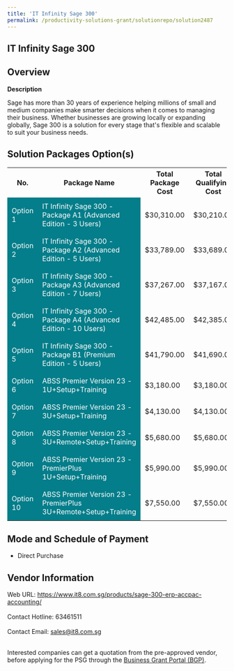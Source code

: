 ```yaml
---
title: 'IT Infinity Sage 300'
permalink: /productivity-solutions-grant/solutionrepo/solution2487
---
```


## IT Infinity Sage 300

## Overview

**Description**

Sage has more than 30 years of experience helping millions of small and medium companies make smarter decisions when it comes to managing their business. Whether businesses are growing locally or expanding globally, Sage 300 is a solution for every stage that's flexible and scalable to suit your business needs.

## Solution Packages Option(s)

<table>
<tr>
<th><b>No.</b></th>
<th><b>Package Name</b></th>
<th><b>Total Package Cost</b></th>
<th><b>Total Qualifying Cost</b></th>
<th><b>Solution Details</b></th>
</tr>
<tr>
<td style='padding: 10px; background-color: #037E8A; color: #FFFFFF;'>Option 1</td>
<td style='padding: 10px; background-color: #037E8A; color: #FFFFFF;'>IT Infinity Sage 300  - Package A1 (Advanced Edition - 3 Users)</td>
<td style='padding: 10px;'>$30,310.00</td>
<td style='padding: 10px;'>$30,210.00</td>
<td style='padding: 10px;'><a href='https://www.gobusiness.gov.sg/images/psg/Desensitised_IT_Infinity_Annex_3_CR_wef_16_Dec_2021_Part_1.pdf' target='_blank'>View Details</a></td>
</tr>
<tr>
<td style='padding: 10px; background-color: #037E8A; color: #FFFFFF;'>Option 2</td>
<td style='padding: 10px; background-color: #037E8A; color: #FFFFFF;'>IT Infinity Sage 300  - Package A2 (Advanced Edition - 5 Users)</td>
<td style='padding: 10px;'>$33,789.00</td>
<td style='padding: 10px;'>$33,689.00</td>
<td style='padding: 10px;'><a href='https://www.gobusiness.gov.sg/images/psg/Desensitised_IT_Infinity_Annex_3_CR_wef_16_Dec_2021_Part_2.pdf' target='_blank'>View Details</a></td>
</tr>
<tr>
<td style='padding: 10px; background-color: #037E8A; color: #FFFFFF;'>Option 3</td>
<td style='padding: 10px; background-color: #037E8A; color: #FFFFFF;'>IT Infinity Sage 300  - Package A3 (Advanced Edition - 7 Users)</td>
<td style='padding: 10px;'>$37,267.00</td>
<td style='padding: 10px;'>$37,167.00</td>
<td style='padding: 10px;'><a href='https://www.gobusiness.gov.sg/images/psg/Desensitised_IT_Infinity_Annex_3_CR_wef_16_Dec_2021_Part_3.pdf' target='_blank'>View Details</a></td>
</tr>
<tr>
<td style='padding: 10px; background-color: #037E8A; color: #FFFFFF;'>Option 4</td>
<td style='padding: 10px; background-color: #037E8A; color: #FFFFFF;'>IT Infinity Sage 300  - Package A4 (Advanced Edition - 10 Users)</td>
<td style='padding: 10px;'>$42,485.00</td>
<td style='padding: 10px;'>$42,385.00</td>
<td style='padding: 10px;'><a href='https://www.gobusiness.gov.sg/images/psg/Desensitised_IT_Infinity_Annex_3_CR_wef_16_Dec_2021_Part_4.pdf' target='_blank'>View Details</a></td>
</tr>
<tr>
<td style='padding: 10px; background-color: #037E8A; color: #FFFFFF;'>Option 5</td>
<td style='padding: 10px; background-color: #037E8A; color: #FFFFFF;'>IT Infinity Sage 300  - Package B1 (Premium Edition - 5 Users)</td>
<td style='padding: 10px;'>$41,790.00</td>
<td style='padding: 10px;'>$41,690.00</td>
<td style='padding: 10px;'><a href='https://www.gobusiness.gov.sg/images/psg/Desensitised_IT_Infinity_Annex_3_CR_wef_16_Dec_2021_Part_5.pdf' target='_blank'>View Details</a></td>
</tr>
<tr>
<td style='padding: 10px; background-color: #037E8A; color: #FFFFFF;'>Option 6</td>
<td style='padding: 10px; background-color: #037E8A; color: #FFFFFF;'>ABSS Premier Version 23 - 1U+Setup+Training</td>
<td style='padding: 10px;'>$3,180.00</td>
<td style='padding: 10px;'>$3,180.00</td>
<td style='padding: 10px;'><a href='https://www.gobusiness.gov.sg/images/psg/Desensitised_Dandelion_Annex_3_CR_wef_3_Feb_2022_Part_1.pdf' target='_blank'>View Details</a></td>
</tr>
<tr>
<td style='padding: 10px; background-color: #037E8A; color: #FFFFFF;'>Option 7</td>
<td style='padding: 10px; background-color: #037E8A; color: #FFFFFF;'>ABSS Premier Version 23 - 3U+Setup+Training</td>
<td style='padding: 10px;'>$4,130.00</td>
<td style='padding: 10px;'>$4,130.00</td>
<td style='padding: 10px;'><a href='https://www.gobusiness.gov.sg/images/psg/Desensitised_Dandelion_Annex_3_CR_wef_3_Feb_2022_Part_2.pdf' target='_blank'>View Details</a></td>
</tr>
<tr>
<td style='padding: 10px; background-color: #037E8A; color: #FFFFFF;'>Option 8</td>
<td style='padding: 10px; background-color: #037E8A; color: #FFFFFF;'>ABSS Premier Version 23 - 3U+Remote+Setup+Training</td>
<td style='padding: 10px;'>$5,680.00</td>
<td style='padding: 10px;'>$5,680.00</td>
<td style='padding: 10px;'><a href='https://www.gobusiness.gov.sg/images/psg/Desensitised_Dandelion_Annex_3_CR_wef_3_Feb_2022_Part_3.pdf' target='_blank'>View Details</a></td>
</tr>
<tr>
<td style='padding: 10px; background-color: #037E8A; color: #FFFFFF;'>Option 9</td>
<td style='padding: 10px; background-color: #037E8A; color: #FFFFFF;'>ABSS Premier Version 23 - PremierPlus 1U+Setup+Training</td>
<td style='padding: 10px;'>$5,990.00</td>
<td style='padding: 10px;'>$5,990.00</td>
<td style='padding: 10px;'><a href='https://www.gobusiness.gov.sg/images/psg/Desensitised_Dandelion_Annex_3_CR_wef_3_Feb_2022_Part_4.pdf' target='_blank'>View Details</a></td>
</tr>
<tr>
<td style='padding: 10px; background-color: #037E8A; color: #FFFFFF;'>Option 10</td>
<td style='padding: 10px; background-color: #037E8A; color: #FFFFFF;'>ABSS Premier Version 23 - PremierPlus 3U+Remote+Setup+Training</td>
<td style='padding: 10px;'>$7,550.00</td>
<td style='padding: 10px;'>$7,550.00</td>
<td style='padding: 10px;'><a href='https://www.gobusiness.gov.sg/images/psg/Desensitised_Dandelion_Annex_3_CR_wef_3_Feb_2022_Part_56.pdf' target='_blank'>View Details</a></td>
</tr>
</table>

## Mode and Schedule of Payment

 - Direct Purchase

## Vendor Information

 Web URL: https://www.it8.com.sg/products/sage-300-erp-accpac-accounting/ <br><br>Contact Hotline: 63461511 <br><br>Contact Email: sales@it8.com.sg <br><br>

Interested companies can get a quotation from the pre-approved vendor, before applying for the PSG through the <a href='https://www.businessgrants.gov.sg/' target='_blank' rel='noopener'>Business Grant Portal (BGP)</a>.

<script src="/jquery/resize-tables.js"></script>
